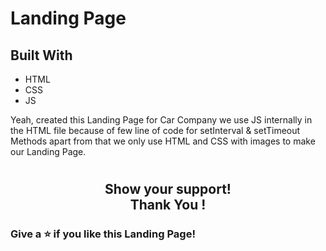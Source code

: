 # Landing Page

## Built With

- HTML
- CSS
- JS

Yeah, created this Landing Page for Car Company we use JS internally in the HTML file because of few line of code for setInterval & setTimeout Methods apart from that we only use HTML and CSS with images to make our Landing Page.

#

 <h2 align= "center">Show your support! </br>
Thank You !</h2>

### Give a ⭐ if you like this Landing Page!
